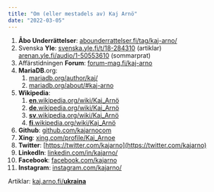```yaml
---
title: "Om (eller mestadels av) Kaj Arnö"
date: "2022-03-05"
---
```


1. **Åbo Underrättelser**: [abounderrattelser.fi/tag/kaj-arno/](https://abounderrattelser.fi/tag/kaj-arno/)
2. Svenska **Yle**: [svenska.yle.fi/t/18-284310](https://svenska.yle.fi/t/18-284310) (artiklar)  
    [arenan.yle.fi/audio/1-50553610](https://arenan.yle.fi/audio/1-50553610) (sommarprat)
3. Affärstidningen **Forum**: [forum-mag.fi/kaj-arno](https://www.forum-mag.fi/kaj-arno)
4. **MariaDB**.org:
    1. [mariadb.org/author/kaj/](https://mariadb.org/author/kaj/)
    2. [mariadb.org/about/#kaj-arno](https://mariadb.org/about/#kaj-arno)
5. **Wikipedia**:
    1. [**en**.wikipedia.org/wiki/Kaj\_Arnö](https://en.wikipedia.org/wiki/Kaj_Arnö)
    2. [**de**.wikipedia.org/wiki/Kaj\_Arnö](https://de.wikipedia.org/wiki/Kaj_Arnö)
    3. [**sv**.wikipedia.org/wiki/Kaj\_Arnö](https://sv.wikipedia.org/wiki/Kaj_Arnö)
    4. [**fi**.wikipedia.org/wiki/Kaj\_Arnö](https://fi.wikipedia.org/wiki/Kaj_Arnö)
6. **Github**: [github.com/kajarnocom](https://github.com/kajarnocom)
7. **Xing**: [xing.com/profile/Kaj\_Arnoe](https://www.xing.com/profile/Kaj_Arnoe)
8. **Twitter**: [https://twitter.com/kajarno](https://twitter.com/kajarno)
9. **LinkedIn**: [linkedin.com/in/kajarno/](https://www.linkedin.com/in/kajarno/)
10. **Facebook**: [facebook.com/kajarno](https://www.facebook.com/kajarno)
11. **Instagram**: [instagram.com/kajarno/](http://instagram.com/kajarno/)

Artiklar: [kaj.arno.fi/**ukraina**](https://kaj.arno.fi/ukraina/)
